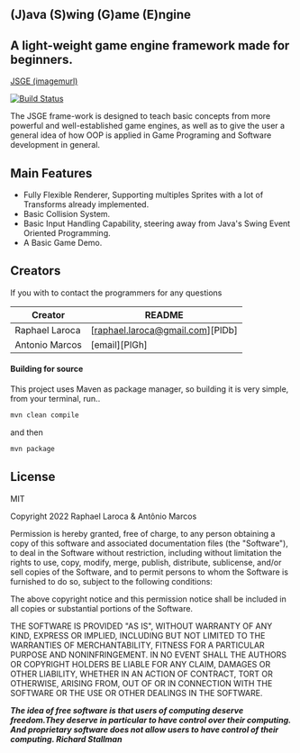## (J)ava (S)wing (G)ame (E)ngine
## A light-weight game engine framework made for beginners.

[JSGE (imagemurl)](imagem)

[![Build Status](https://travis-ci.org/joemccann/dillinger.svg?branch=master)](https://travis-ci.org/joemccann/dillinger)

The JSGE frame-work is designed to teach basic concepts from more powerful and well-established game engines, as well
as to give the user a general idea of how OOP is applied in Game Programing and Software development in general.

## Main Features

- Fully Flexible Renderer, Supporting multiples Sprites with a lot of Transforms already implemented.
- Basic Collision System.
- Basic Input Handling Capability, steering away from Java's Swing Event Oriented Programming.
- A Basic Game Demo.

## Creators
If you with to contact the programmers for any questions

| Creator | README |
| ------ | ------ |
| Raphael Laroca | [raphael.laroca@gmail.com][PlDb] |
| Antonio Marcos | [email][PlGh] |

#### Building for source

This project uses Maven as package manager, so building it is very simple, from your terminal, run..
```sh
mvn clean compile
```
and then
```sh
mvn package
```
## License

MIT

Copyright 2022 Raphael Laroca & Antônio Marcos

Permission is hereby granted, free of charge, to any person obtaining a copy of this software and associated documentation files (the "Software"), to deal in the Software without restriction, including without limitation the rights to use, copy, modify, merge, publish, distribute, sublicense, and/or sell copies of the Software, and to permit persons to whom the Software is furnished to do so, subject to the following conditions:

The above copyright notice and this permission notice shall be included in all copies or substantial portions of the Software.

THE SOFTWARE IS PROVIDED "AS IS", WITHOUT WARRANTY OF ANY KIND, EXPRESS OR IMPLIED, INCLUDING BUT NOT LIMITED TO THE WARRANTIES OF MERCHANTABILITY, FITNESS FOR A PARTICULAR PURPOSE AND NONINFRINGEMENT. IN NO EVENT SHALL THE AUTHORS OR COPYRIGHT HOLDERS BE LIABLE FOR ANY CLAIM, DAMAGES OR OTHER LIABILITY, WHETHER IN AN ACTION OF CONTRACT, TORT OR OTHERWISE, ARISING FROM, OUT OF OR IN CONNECTION WITH THE SOFTWARE OR THE USE OR OTHER DEALINGS IN THE SOFTWARE.

***The idea of free software is that users of computing deserve freedom.They deserve in particular to have control over their computing. And proprietary software does not allow users to have control of their computing. Richard Stallman***


